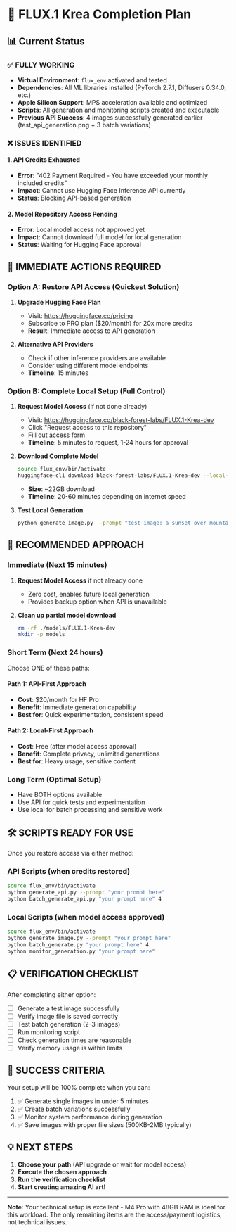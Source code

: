 # 🎯 FLUX.1 Krea Completion Plan

## 📊 Current Status

### ✅ **FULLY WORKING**
- **Virtual Environment**: `flux_env` activated and tested
- **Dependencies**: All ML libraries installed (PyTorch 2.7.1, Diffusers 0.34.0, etc.)
- **Apple Silicon Support**: MPS acceleration available and optimized
- **Scripts**: All generation and monitoring scripts created and executable
- **Previous API Success**: 4 images successfully generated earlier (test_api_generation.png + 3 batch variations)

### ❌ **ISSUES IDENTIFIED**

#### 1. **API Credits Exhausted**
- **Error**: "402 Payment Required - You have exceeded your monthly included credits"
- **Impact**: Cannot use Hugging Face Inference API currently
- **Status**: Blocking API-based generation

#### 2. **Model Repository Access Pending**
- **Error**: Local model access not approved yet
- **Impact**: Cannot download full model for local generation
- **Status**: Waiting for Hugging Face approval

## 🚀 **IMMEDIATE ACTIONS REQUIRED**

### **Option A: Restore API Access (Quickest Solution)**
1. **Upgrade Hugging Face Plan**
   - Visit: https://huggingface.co/pricing
   - Subscribe to PRO plan ($20/month) for 20x more credits
   - **Result**: Immediate access to API generation

2. **Alternative API Providers**
   - Check if other inference providers are available
   - Consider using different model endpoints
   - **Timeline**: 15 minutes

### **Option B: Complete Local Setup (Full Control)**
1. **Request Model Access** (if not done already)
   - Visit: https://huggingface.co/black-forest-labs/FLUX.1-Krea-dev
   - Click "Request access to this repository"
   - Fill out access form
   - **Timeline**: 5 minutes to request, 1-24 hours for approval

2. **Download Complete Model**
   ```bash
   source flux_env/bin/activate
   huggingface-cli download black-forest-labs/FLUX.1-Krea-dev --local-dir ./models/FLUX.1-Krea-dev
   ```
   - **Size**: ~22GB download
   - **Timeline**: 20-60 minutes depending on internet speed

3. **Test Local Generation**
   ```bash
   python generate_image.py --prompt "test image: a sunset over mountains"
   ```

## 🎯 **RECOMMENDED APPROACH**

### **Immediate (Next 15 minutes)**
1. **Request Model Access** if not already done
   - Zero cost, enables future local generation
   - Provides backup option when API is unavailable

2. **Clean up partial model download**
   ```bash
   rm -rf ./models/FLUX.1-Krea-dev
   mkdir -p models
   ```

### **Short Term (Next 24 hours)**
Choose ONE of these paths:

#### **Path 1: API-First Approach**
- **Cost**: $20/month for HF Pro
- **Benefit**: Immediate generation capability
- **Best for**: Quick experimentation, consistent speed

#### **Path 2: Local-First Approach**
- **Cost**: Free (after model access approval)
- **Benefit**: Complete privacy, unlimited generations
- **Best for**: Heavy usage, sensitive content

### **Long Term (Optimal Setup)**
- Have BOTH options available
- Use API for quick tests and experimentation
- Use local for batch processing and sensitive work

## 🛠️ **SCRIPTS READY FOR USE**

Once you restore access via either method:

### **API Scripts** (when credits restored)
```bash
source flux_env/bin/activate
python generate_api.py --prompt "your prompt here"
python batch_generate_api.py "your prompt here" 4
```

### **Local Scripts** (when model access approved)
```bash
source flux_env/bin/activate  
python generate_image.py --prompt "your prompt here"
python batch_generate.py "your prompt here" 4
python monitor_generation.py "your prompt here"
```

## 📋 **VERIFICATION CHECKLIST**

After completing either option:

- [ ] Generate a test image successfully
- [ ] Verify image file is saved correctly
- [ ] Test batch generation (2-3 images)
- [ ] Run monitoring script
- [ ] Check generation times are reasonable
- [ ] Verify memory usage is within limits

## 🎉 **SUCCESS CRITERIA**

Your setup will be 100% complete when you can:
1. ✅ Generate single images in under 5 minutes
2. ✅ Create batch variations successfully
3. ✅ Monitor system performance during generation
4. ✅ Save images with proper file sizes (500KB-2MB typically)

## 💡 **NEXT STEPS**

1. **Choose your path** (API upgrade or wait for model access)
2. **Execute the chosen approach**
3. **Run the verification checklist**
4. **Start creating amazing AI art!**

---

**Note**: Your technical setup is excellent - M4 Pro with 48GB RAM is ideal for this workload. The only remaining items are the access/payment logistics, not technical issues.